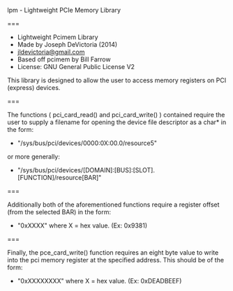 lpm - Lightweight PCIe Memory Library

===

 * Lightweight Pcimem Library
 * Made by Joseph DeVictoria (2014)
 * <jldevictoria@gmail.com>
 * Based off pcimem by Bill Farrow
 * License: GNU General Public License V2

This library is designed to allow the user to access memory registers on PCI (express) devices.

===

The functions ( pci_card_read() and pci_card_write() ) contained require the user to supply a filename for opening the device file descriptor as a char* in the form:

 * "/sys/bus/pci/devices/0000:0X:00.0/resource5"

 or more generally:

 * "/sys/bus/pci/devices/[DOMAIN]:[BUS]:[SLOT].[FUNCTION]/resource[BAR]"

===

Additionally both of the aforementioned functions require a register offset (from the selected BAR) in the form:

 * "0xXXXX" where X = hex value. (Ex: 0x9381)

===

Finally, the pce_card_write() function requires an eight byte value to write into the pci memory register at the specified address.  This should be of the form:

 * "0xXXXXXXXX" where X = hex value. (Ex: 0xDEADBEEF)

